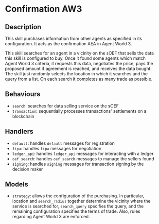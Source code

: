 # Confirmation AW3

## Description

This skill purchases information from other agents as specified in its configuration. It acts as the confirmation AEA in Agent World 3.

This skill searches for an agent in a vicinity on the sOEF that sells the data this skill is configured to buy. Once it found some agents which match Agent World 3 criteria, it requests this data, negotiates the price, pays the proposed amount if agreement is reached, and receives the data bought. The skill just randomly selects the location in which it searches and the query from a list. On each search it completes as many trade as possible.

## Behaviours

- `search`: searches for data selling service on the sOEF
- `transaction`: sequentially processes transactions' settlements on a blockchain

## Handlers

- `default`: handles `default` messages for registration
- `fipa`: handles `fipa` messages for negotiation
- `ledger_api`: handles `ledger_api` messages for interacting with a ledger
- `oef_search`: handles `oef_search` messages to manage the sellers found
- `signing`: handles `signing` messages for transaction signing by the decision maker

## Models

- `strategy`: allows the configuration of the purchasing. In particular, location and `search_radius` together determine the vicinity where the service is searched for, `search_query` specifies the query, and the remaining configuration specifies the terms of trade. Also, rules regarding Agent World 3 are enforced.
